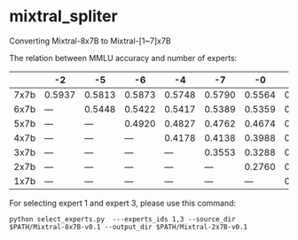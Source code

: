 # mixtral_spliter
Converting Mixtral-8x7B to Mixtral-[1~7]x7B 

The relation between MMLU accuracy and number of experts:

|  | -2 | -5 | -6 | -4 | -7 | -0 | -1 | -3 |
| --- | --- | --- | --- | --- | --- | --- | --- | --- |
| 7x7b | 0.5937 | 0.5813 | 0.5873 | 0.5748 | 0.5790 | 0.5564 | 0.5179 | 0.0040 |
| 6x7b | — | 0.5448 | 0.5422 | 0.5417 | 0.5389 | 0.5359 | 0.4671 | 0.0296 |
| 5x7b | — | — | 0.4920 | 0.4827 | 0.4762 | 0.4674 | 0.3490 | 0.0004 |
| 4x7b | — | — | — | 0.4178 | 0.4138 | 0.3988 | 0.2918 | 0.0002 |
| 3x7b | — | — | — | — | 0.3553 | 0.3288 | 0.2723 | 0.2524 |
| 2x7b | — | — | — | — | — | 0.2760 | 0.2624 | 0.2510 |
| 1x7b | — | — | — | — | — | — | 0.2408 | 0.0028 |

For selecting expert 1 and expert 3, please use this command:
```
python select_experts.py  ---experts_ids 1,3 --source_dir $PATH/Mixtral-8x7B-v0.1 --output_dir $PATH/Mixtral-2x7B-v0.1
```
